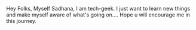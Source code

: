 Hey Folks,
Myself Sadhana, I am tech-geek.
I just want to learn new things and make myself aware of what's going on....
Hope u will encourage me in this journey.
